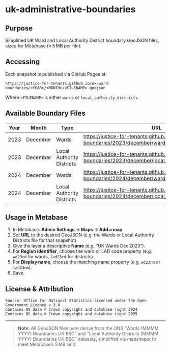 # uk-administrative-boundaries

## Purpose

Simplified UK Ward and Local Authority District boundary GeoJSON files, sized for Metabase (< 5 MB per file).

## Accessing

Each snapshot is published via GitHub Pages at:

```
https://justice-for-tenants.github.io/uk-ward-boundaries/<YEAR>/<MONTH>/<FILENAME>.geojson
```

Where `<FILENAME>` is either `wards` or `local_authority_districts`.

## Available Boundary Files

| Year | Month    | Type                      | URL                                                                                          |
|------|----------|---------------------------|----------------------------------------------------------------------------------------------|
| 2023 | December | Wards                     | https://justice-for-tenants.github.io/uk-ward-boundaries/2023/december/wards.geojson          |
| 2023 | December | Local Authority Districts | https://justice-for-tenants.github.io/uk-ward-boundaries/2023/december/local_authority_districts.geojson |
| 2024 | December | Wards                     | https://justice-for-tenants.github.io/uk-ward-boundaries/2024/december/wards.geojson          |
| 2024 | December | Local Authority Districts | https://justice-for-tenants.github.io/uk-ward-boundaries/2024/december/local_authority_districts.geojson



## Usage in Metabase

1. In Metabase: **Admin Settings → Maps → Add a map**  
2. Set **URL** to the desired GeoJSON (e.g. the Wards or Local Authority Districts file for that snapshot).  
3. Give the layer a descriptive **Name** (e.g. “UK Wards Dec 2023”).  
4. For **Region identifier**, choose the ward or LAD code property (e.g. `wd23cd` for wards, `lad23cd` for districts).  
5. For **Display name**, choose the matching name property (e.g. `wd23nm` or `lad23nm`).  
6. Save.

## License & Attribution


```text
Source: Office for National Statistics licensed under the Open Government Licence v.3.0
Contains OS data © Crown copyright and database right 2024
Contains OS data © Crown copyright and database right 2025
```

---

> **Note**: All GeoJSON files here derive from the ONS “Wards (MMMM YYYY) Boundaries UK BSC” and “Local Authority Districts (MMMM YYYY) Boundaries UK BSC” datasets, simplified via mapshaper to meet Metabase’s 5 MB limit.

